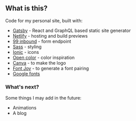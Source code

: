 ## What is this?
Code for my personal site, built with:
- [Gatsby](https://www.gatsbyjs.com/) - React and GraphQL based static site generator
- [Netlify](https://www.netlify.com/) - hosting and build previews
- [99 inbound](https://app.99inbound.com/) - form endpoint
- [Sass](https://sass-lang.com/) - styling
- [Ionic](https://ionic.io/ionicons) - icons
- [Open color](https://yeun.github.io/open-color/) - color inspiration
- [Canva](https://www.canva.com/) - to make the logo
- [Font Joy](https://fontjoy.com/) - to generate a font pairing
- [Google fonts](https://fonts.google.com/)

### What's next?
Some things I may add in the future:
- Animations
- A blog
